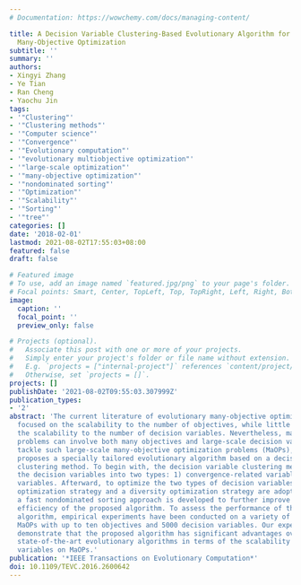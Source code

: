 ```yaml
---
# Documentation: https://wowchemy.com/docs/managing-content/

title: A Decision Variable Clustering-Based Evolutionary Algorithm for Large-Scale
  Many-Objective Optimization
subtitle: ''
summary: ''
authors:
- Xingyi Zhang
- Ye Tian
- Ran Cheng
- Yaochu Jin
tags:
- '"Clustering"'
- '"Clustering methods"'
- '"Computer science"'
- '"Convergence"'
- '"Evolutionary computation"'
- '"evolutionary multiobjective optimization"'
- '"large-scale optimization"'
- '"many-objective optimization"'
- '"nondominated sorting"'
- '"Optimization"'
- '"Scalability"'
- '"Sorting"'
- '"tree"'
categories: []
date: '2018-02-01'
lastmod: 2021-08-02T17:55:03+08:00
featured: false
draft: false

# Featured image
# To use, add an image named `featured.jpg/png` to your page's folder.
# Focal points: Smart, Center, TopLeft, Top, TopRight, Left, Right, BottomLeft, Bottom, BottomRight.
image:
  caption: ''
  focal_point: ''
  preview_only: false

# Projects (optional).
#   Associate this post with one or more of your projects.
#   Simply enter your project's folder or file name without extension.
#   E.g. `projects = ["internal-project"]` references `content/project/deep-learning/index.md`.
#   Otherwise, set `projects = []`.
projects: []
publishDate: '2021-08-02T09:55:03.307999Z'
publication_types:
- '2'
abstract: 'The current literature of evolutionary many-objective optimization is merely
  focused on the scalability to the number of objectives, while little work has considered
  the scalability to the number of decision variables. Nevertheless, many real-world
  problems can involve both many objectives and large-scale decision variables. To
  tackle such large-scale many-objective optimization problems (MaOPs), this paper
  proposes a specially tailored evolutionary algorithm based on a decision variable
  clustering method. To begin with, the decision variable clustering method divides
  the decision variables into two types: 1) convergence-related variables and 2) diversity-related
  variables. Afterward, to optimize the two types of decision variables, a convergence
  optimization strategy and a diversity optimization strategy are adopted. In addition,
  a fast nondominated sorting approach is developed to further improve the computational
  efficiency of the proposed algorithm. To assess the performance of the proposed
  algorithm, empirical experiments have been conducted on a variety of large-scale
  MaOPs with up to ten objectives and 5000 decision variables. Our experimental results
  demonstrate that the proposed algorithm has significant advantages over several
  state-of-the-art evolutionary algorithms in terms of the scalability to decision
  variables on MaOPs.'
publication: '*IEEE Transactions on Evolutionary Computation*'
doi: 10.1109/TEVC.2016.2600642
---
```

